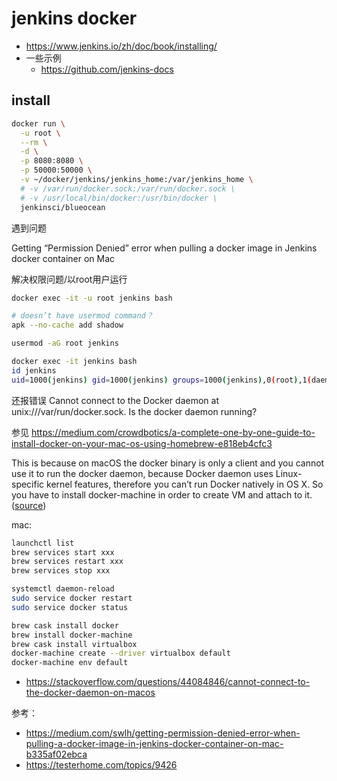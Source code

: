 # jenkins docker

- https://www.jenkins.io/zh/doc/book/installing/
- 一些示例
  - https://github.com/jenkins-docs

## install

```bash
docker run \
  -u root \
  --rm \
  -d \
  -p 8080:8080 \
  -p 50000:50000 \
  -v ~/docker/jenkins/jenkins_home:/var/jenkins_home \
  # -v /var/run/docker.sock:/var/run/docker.sock \
  # -v /usr/local/bin/docker:/usr/bin/docker \
  jenkinsci/blueocean
```

遇到问题

Getting “Permission Denied” error when pulling a docker image in Jenkins docker container on Mac

解决权限问题/以root用户运行

```bash
docker exec -it -u root jenkins bash

# doesn’t have usermod command？
apk --no-cache add shadow

usermod -aG root jenkins

docker exec -it jenkins bash
id jenkins
uid=1000(jenkins) gid=1000(jenkins) groups=1000(jenkins),0(root),1(daemon)
```

还报错误 Cannot connect to the Docker daemon at unix:///var/run/docker.sock. Is the docker daemon running?

参见 https://medium.com/crowdbotics/a-complete-one-by-one-guide-to-install-docker-on-your-mac-os-using-homebrew-e818eb4cfc3

This is because on macOS the docker binary is only a client and you cannot use it to run the docker daemon, because Docker daemon uses Linux-specific kernel features, therefore you can’t run Docker natively in OS X. So you have to install docker-machine in order to create VM and attach to it. ([source](https://stackoverflow.com/questions/44084846/cannot-connect-to-the-docker-daemon-on-macos/49719638#49719638))

mac:

```bash
launchctl list
brew services start xxx
brew services restart xxx
brew services stop xxx
```

```bash
systemctl daemon-reload
sudo service docker restart
sudo service docker status
```

```bash
brew cask install docker
brew install docker-machine
brew cask install virtualbox
docker-machine create --driver virtualbox default
docker-machine env default
```

- https://stackoverflow.com/questions/44084846/cannot-connect-to-the-docker-daemon-on-macos

参考：

- https://medium.com/swlh/getting-permission-denied-error-when-pulling-a-docker-image-in-jenkins-docker-container-on-mac-b335af02ebca
- https://testerhome.com/topics/9426

